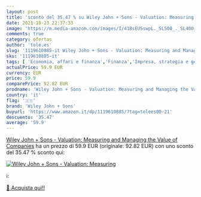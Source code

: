 ```yaml
---
layout: post
title: 'sconto del 35.47 % su Wiley John + Sons - Valuation: Measuring  '
date: 2021-10-23 22:37:33
image: 'https://m.media-amazon.com/images/I/41BsEUSswpL._SL500_._SL400_.jpg'
comments: true
category: ofertas
author: 'tole.es'
slug: '1119610885-it Wiley John + Sons - Valuation: Measuring and Managing the...'
sku: '1119610885-it'
tags: [ 'Economia, affari e finanza','Finanza','Impresa, strategia e gestione','Investimenti e titoli','Libri','Libri universitari','Libri universitari economia, affari e finanza','wiley john + sons', ]
actualPrice: 59.9 EUR
currency: EUR
price: 59.9
comparePrice: 92.82 EUR
prodname: 'Wiley John + Sons - Valuation: Measuring and Managing the Value of Companies'
country: 'it'
flag: '🇮🇹'
brand: 'Wiley John + Sons'
buyurl: 'https://www.amazon.it/dp/1119610885/?tag=tolees00-21'
descuento: '35.47'
average: '59.9'
---
```


[Wiley John + Sons - Valuation: Measuring and Managing the Value of Companies](https://www.amazon.it/dp/1119610885/?tag=tolees00-21) ha un prezzo di 59.9 EUR (originale: 92.82 EUR) con uno sconto del 35.47 % sconto qui:

[![Wiley John + Sons - Valuation: Measuring](https://m.media-amazon.com/images/I/41BsEUSswpL._SL500_._SL400_.jpg)](https://www.amazon.it/dp/1119610885/?tag=tolees00-21)

ℹ️:


[🛒 Acquista qui!!](https://www.amazon.it/dp/1119610885/?tag=tolees00-21)
